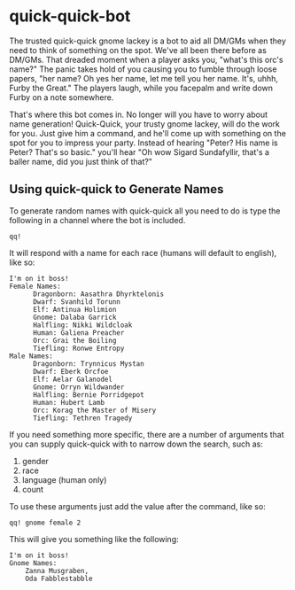 # quick-quick-bot

The trusted quick-quick gnome lackey is a bot to aid all DM/GMs when they need to think of something on the spot. We've all been there before as DM/GMs. That dreaded moment when a player asks you, "what's this orc's name?" The panic takes hold of you causing you to fumble through loose papers, "her name? Oh yes her name, let me tell you her name. It's, uhhh, Furby the Great." The players laugh, while you facepalm and write down Furby on a note somewhere.

That's where this bot comes in. No longer will you have to worry about name generation! Quick-Quick, your trusty gnome lackey, will do the work for you. Just give him a command, and he'll come up with something on the spot for you to impress your party. Instead of hearing "Peter? His name is Peter? That's so basic." you'll hear "Oh wow Sigard Sundafyllir, that's a baller name, did you just think of that?"

## Using quick-quick to Generate Names

To generate random names with quick-quick all you need to do is type the following in a channel where the bot is included.

```text
qq!
```

It will respond with a name for each race (humans will default to english), like so:

```text
I'm on it boss!
Female Names:
      Dragonborn: Aasathra Dhyrktelonis
      Dwarf: Svanhild Torunn
      Elf: Antinua Holimion
      Gnome: Dalaba Garrick
      Halfling: Nikki Wildcloak
      Human: Galiena Preacher
      Orc: Grai the Boiling
      Tiefling: Ronwe Entropy
Male Names:
      Dragonborn: Trynnicus Mystan
      Dwarf: Eberk Orcfoe
      Elf: Aelar Galanodel
      Gnome: Orryn Wildwander
      Halfling: Bernie Porridgepot
      Human: Hubert Lamb
      Orc: Korag the Master of Misery
      Tiefling: Tethren Tragedy
```

If you need something more specific, there are a number of arguments that you can supply quick-quick with to narrow down the search, such as:

1) gender
2) race
3) language (human only)
4) count

To use these arguments just add the value after the command, like so:

```text
qq! gnome female 2
```

This will give you something like the following:

```text
I'm on it boss!
Gnome Names:
    Zanna Musgraben,
    Oda Fabblestabble
```
